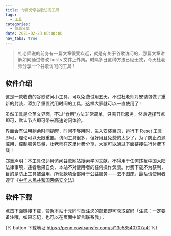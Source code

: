```yaml
---
title: 付费分享谷歌访问工具
tags:
  - 工具
categories:
  - 资源分享
date: 2021-02-23 00:00:00
nav_tabs: true
---
```


> 杜老师说的前身有一篇文章很受欢迎，就是有关于谷歌访问的，那篇文章讲解如何通过修改 hosts 文件上外网。时隔多日这种方法已经无效，今天杜老师分享一个谷歌访问的工具！

<!-- more -->

## 软件介绍

这是一款收费的谷歌访问小工具，可以免费试用五天。不过杜老师对安装包做了重新的封装，添加了重置试用时间的工具，这样大家就可以一直使用了！

虽然工具是全英文界面，不过“食用”方法非常简单，只需开启服务，然后选择节点即可，默认节点即可带来高速访问体验。

界面会有试用剩余时间提醒，时间不够用时，进入安装目录，运行下 Reset 工具即可，理论可以无限重置。访问工具很多，但好用且免费的太少了，为了防止资源滥用，控制服务质量，杜老师在这里付费分享，大家可以通过下面链接进行付费下载！

郑重声明：本工具仅适用访问谷歌网站搜索学习文献，不得用于任何违反中国大陆法律事项，违者后果自负，本站不对使用者的任何操作负责。付费下载不为获利，目的是防止工具被滥用，所获款项全部用于公益服务——去不图床。最后请使用者遵守《[中华人民共和国网络安全法](http://www.cac.gov.cn/2016-11/07/c_1119867116_3.htm)》

## 软件下载

点击下面链接下载，赞助本站十元同时备注您的邮箱即可获取密码「注意：一定要备注哦，如果忘记，也可以在页面中留言联系我」：

{% button 下载地址 https://penn.cowtransfer.com/s/13c58540707a4f %}
